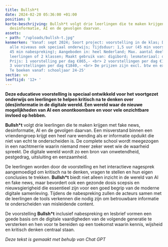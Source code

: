 ```yaml
---
title: Bullsh*t
date: 2024-02-20 05:36:00 +01:00
position: 9
korte-beschrijving: Bullsh*t volgt drie leerlingen die te maken krijgen met fake news,
  desinformatie, AI en de gevolgen daarvan.
assets:
- path: "/uploads/bullsh-t.jpg"
kenmerken: 'Vanaf: sept 2024; Soort project: voorstelling in de klas; Doelgroep: 12+
  alle niveaus ook speciaal onderwijs; Tijdsduur: 1,5 uur (45 min voorstelling en
  45 min nabespreking); Aangeboden in: heel Nederland; Max. aantal deelnemers: 64
  leerlingen of 2 klassen; Maakt gebruik van: digibord; lesmateriaal: digitale educatiekit;
  Prijs: 1 voorstelling per dag €865,- <br> 2 voorstellingen per dag €1395,- <br>
  3 voorstellingen per dag €1840,- <br> De prijzen zijn excl. btw en excl. reiskosten;
  Te boeken vanaf: schooljaar 24-25'
sectie: vo
leeftijd: '12+ '
---
```


**Deze educatieve voorstelling is speciaal ontwikkeld voor het voortgezet onderwijs om leerlingen te helpen kritisch na te denken over (des)informatie in de digitale wereld. Een wereld waar de nieuwe mogelijkheden van AI een onontkoombare en voor vele onzichtbare invloed op hebben.**

**Bullsh*t** volgt drie leerlingen die te maken krijgen met fake news, desinformatie, AI en de gevolgen daarvan. Een misverstand binnen een vriendengroep krijgt een heel nare wending als er informatie opduikt die niet van echt te onderscheiden is. De complete school wordt meegezogen in een nachtmerrie waarin niemand meer zeker weet wie de waarheid spreekt. De digitale wereld wordt zo een bron van onwetendheid, pestgedrag, uitsluiting en eenzaamheid.  

De leerlingen worden door de voorstelling en het interactieve nagesprek aangemoedigd om kritisch na te denken, vragen te stellen en hun eigen conclusies te trekken. **Bullsh*t** biedt niet alleen inzicht in de wereld van AI en fake news, maar bevordert ook een gezonde dosis scepsis en nieuwsgierigheid die essentieel zijn voor een goed begrip van de moderne digitale samenleving. Tijdens de nabespreking zullen de acteurs samen met de leerlingen de tools verkennen die nodig zijn om betrouwbare informatie te onderscheiden van misleidende content.

De voorstelling **Bullsh*t** inclusief nabespreking en lesbrief vormen een goede basis om de digitale vaardigheden van de volgende generatie te versterken en hen voor te bereiden op een toekomst waarin kennis, wijsheid en kritisch denken centraal staan. 

*Deze tekst is gemaakt met behulp van Chat GPT*
